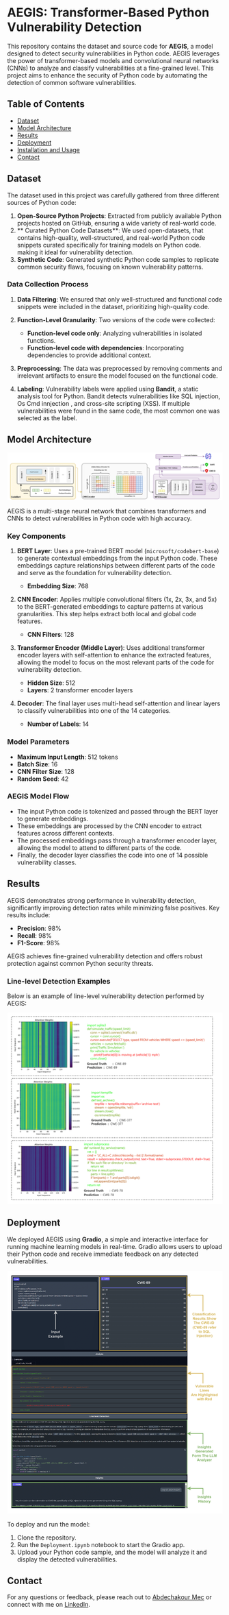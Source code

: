 # AEGIS: Transformer-Based Python Vulnerability Detection

This repository contains the dataset and source code for **AEGIS**, a model designed to detect security vulnerabilities in Python code. AEGIS leverages the power of transformer-based models and convolutional neural networks (CNNs) to analyze and classify vulnerabilities at a fine-grained level. This project aims to enhance the security of Python code by automating the detection of common software vulnerabilities.

## Table of Contents
- [Dataset](#dataset)
- [Model Architecture](#model-architecture)
- [Results](#results)
- [Deployment](#deployment)
- [Installation and Usage](#installation-and-usage)
- [Contact](#contact)

## Dataset

The dataset used in this project was carefully gathered from three different sources of Python code:

1. **Open-Source Python Projects**: Extracted from publicly available Python projects hosted on GitHub, ensuring a wide variety of real-world code.
2. ** Curated Python Code Datasets**: We used open-datasets, that contains high-quality, well-structured, and real-world Python code snippets curated specifically for training models on Python code. making it ideal for vulnerability detection.
3. **Synthetic Code**: Generated synthetic Python code samples to replicate common security flaws, focusing on known vulnerability patterns.

### Data Collection Process

1. **Data Filtering**: We ensured that only well-structured and functional code snippets were included in the dataset, prioritizing high-quality code.
   
2. **Function-Level Granularity**: Two versions of the code were collected:
   - **Function-level code only**: Analyzing vulnerabilities in isolated functions.
   - **Function-level code with dependencies**: Incorporating dependencies to provide additional context.

3. **Preprocessing**: The data was preprocessed by removing comments and irrelevant artifacts to ensure the model focused on the functional code.

4. **Labeling**: Vulnerability labels were applied using **Bandit**, a static analysis tool for Python. Bandit detects vulnerabilities like SQL injection, Os Cmd innjection , and cross-site scripting (XSS). If multiple vulnerabilities were found in the same code, the most common one was selected as the label.

## Model Architecture

![Line-level Detection Example](Images/aegis.png)

AEGIS is a multi-stage neural network that combines transformers and CNNs to detect vulnerabilities in Python code with high accuracy.

### Key Components

1. **BERT Layer**: Uses a pre-trained BERT model (`microsoft/codebert-base`) to generate contextual embeddings from the input Python code. These embeddings capture relationships between different parts of the code and serve as the foundation for vulnerability detection.
    - **Embedding Size**: 768

2. **CNN Encoder**: Applies multiple convolutional filters (1x, 2x, 3x, and 5x) to the BERT-generated embeddings to capture patterns at various granularities. This step helps extract both local and global code features.
    - **CNN Filters**: 128

3. **Transformer Encoder (Middle Layer)**: Uses additional transformer encoder layers with self-attention to enhance the extracted features, allowing the model to focus on the most relevant parts of the code for vulnerability detection.
    - **Hidden Size**: 512
    - **Layers**: 2 transformer encoder layers

4. **Decoder**: The final layer uses multi-head self-attention and linear layers to classify vulnerabilities into one of the 14 categories.
    - **Number of Labels**: 14

### Model Parameters
- **Maximum Input Length**: 512 tokens
- **Batch Size**: 16
- **CNN Filter Size**: 128
- **Random Seed**: 42

### AEGIS Model Flow
- The input Python code is tokenized and passed through the BERT layer to generate embeddings.
- These embeddings are processed by the CNN encoder to extract features across different contexts.
- The processed embeddings pass through a transformer encoder layer, allowing the model to attend to different parts of the code.
- Finally, the decoder layer classifies the code into one of 14 possible vulnerability classes.

## Results

AEGIS demonstrates strong performance in vulnerability detection, significantly improving detection rates while minimizing false positives. Key results include:

- **Precision**: 98%
- **Recall**: 98%
- **F1-Score**: 98%

AEGIS achieves fine-grained vulnerability detection and offers robust protection against common Python security threats.

### Line-level Detection Examples

Below is an example of line-level vulnerability detection performed by AEGIS:

![Line-level Detection Example](Images/line_level_example.png)

## Deployment

We deployed AEGIS using **Gradio**, a simple and interactive interface for running machine learning models in real-time. Gradio allows users to upload their Python code and receive immediate feedback on any detected vulnerabilities.

![An Example of User Interaction with Our UI](Images/ui_eg.png)


To deploy and run the model:
1. Clone the repository.
2. Run the `Deployment.ipynb` notebook to start the Gradio app.
3. Upload your Python code sample, and the model will analyze it and display the detected vulnerabilities.

## Contact

For any questions or feedback, please reach out to [Abdechakour Mec](mailto:abdechakourmechri@gmail.com) or connect with me on [LinkedIn](https://www.linkedin.com/in/mechriabdechakour/).
